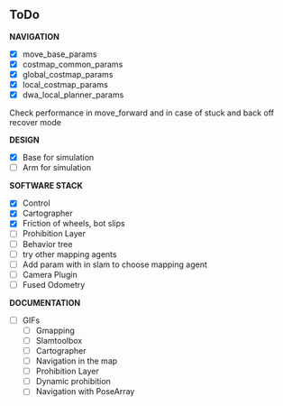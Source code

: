 ## ToDo

**NAVIGATION**

- [x] move_base_params
- [x] costmap_common_params
- [x] global_costmap_params
- [x] local_costmap_params
- [x] dwa_local_planner_params

Check performance in move_forward and in case of stuck and back off recover mode

**DESIGN**
- [x] Base for simulation
- [ ] Arm for simulation

**SOFTWARE STACK**

- [x] Control
- [x] Cartographer
- [x] Friction of wheels, bot slips
- [ ] Prohibition Layer
- [ ] Behavior tree
- [ ] try other mapping agents
- [ ] Add param with in slam to choose mapping agent
- [ ] Camera Plugin
- [ ] Fused Odometry

**DOCUMENTATION**

- [ ] GIFs
  - [ ] Gmapping
  - [ ] Slamtoolbox
  - [ ] Cartographer
  - [ ] Navigation in the map
  - [ ] Prohibition Layer
  - [ ] Dynamic prohibition
  - [ ] Navigation with PoseArray